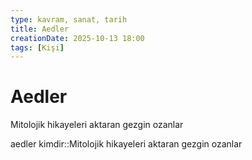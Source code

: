 ```yaml
---
type: kavram, sanat, tarih
title: Aedler
creationDate: 2025-10-13 18:00
tags: [Kişi]
---
```


# Aedler

Mitolojik hikayeleri aktaran gezgin ozanlar


aedler kimdir::Mitolojik hikayeleri aktaran gezgin ozanlar